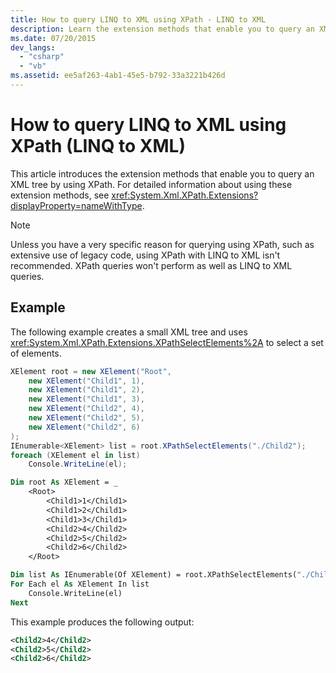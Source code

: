 ```yaml
---
title: How to query LINQ to XML using XPath - LINQ to XML
description: Learn the extension methods that enable you to query an XML tree by using XPath.
ms.date: 07/20/2015
dev_langs:
  - "csharp"
  - "vb"
ms.assetid: ee5af263-4ab1-45e5-b792-33a3221b426d
---
```


# How to query LINQ to XML using XPath (LINQ to XML)

This article introduces the extension methods that enable you to query an XML tree by using XPath. For detailed information about using these extension methods, see <xref:System.Xml.XPath.Extensions?displayProperty=nameWithType>.

> [!NOTE]
> Unless you have a very specific reason for querying using XPath, such as extensive use of legacy code, using XPath with LINQ to XML isn't recommended. XPath queries won't perform as well as LINQ to XML queries.

## Example

The following example creates a small XML tree and uses <xref:System.Xml.XPath.Extensions.XPathSelectElements%2A> to select a set of elements.

```csharp
XElement root = new XElement("Root",
    new XElement("Child1", 1),
    new XElement("Child1", 2),
    new XElement("Child1", 3),
    new XElement("Child2", 4),
    new XElement("Child2", 5),
    new XElement("Child2", 6)
);
IEnumerable<XElement> list = root.XPathSelectElements("./Child2");
foreach (XElement el in list)
    Console.WriteLine(el);
```

```vb
Dim root As XElement = _
    <Root>
        <Child1>1</Child1>
        <Child1>2</Child1>
        <Child1>3</Child1>
        <Child2>4</Child2>
        <Child2>5</Child2>
        <Child2>6</Child2>
    </Root>

Dim list As IEnumerable(Of XElement) = root.XPathSelectElements("./Child2")
For Each el As XElement In list
    Console.WriteLine(el)
Next
```

This example produces the following output:

```xml
<Child2>4</Child2>
<Child2>5</Child2>
<Child2>6</Child2>
```
